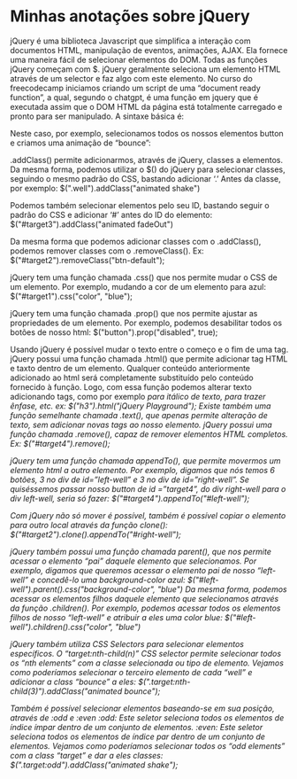 # Minhas anotações sobre jQuery

jQuery é uma biblioteca Javascript que simplifica a interação com documentos HTML, manipulação de eventos, animações, AJAX. Ela fornece uma maneira fácil de selecionar elementos do DOM.
Todas as funções jQuery começam com $.
jQuery geralmente seleciona um elemento HTML através de um selector e faz algo com este elemento.
No curso do freecodecamp iniciamos criando um script de uma “document ready function”, a qual, segundo o chatgpt, é uma função em jquery que é executada assim que o DOM HTML da página está totalmente carregado e pronto para ser manipulado. A sintaxe básica é:
  <script>
    $(document).ready(function() {
      // Seu código jQuery aqui
    });
  </script>

Neste caso, por exemplo, selecionamos todos os nossos elementos button e criamos uma animação de “bounce”:
<script>
  $(document).ready(function() {
$("button").addClass("animated bounce");
  });
</script>


.addClass() permite adicionarmos, através de jQuery, classes a elementos.
Da mesma forma, podemos utilizar o $() do jQuery para selecionar classes, seguindo o mesmo padrão do CSS, bastando adicionar ‘.’ Antes da classe, por exemplo:
$(".well").addClass("animated shake")

Podemos também selecionar elementos pelo seu ID, bastando seguir o padrão do CSS e adicionar ‘#’ antes do ID do elemento:
$("#target3").addClass("animated fadeOut")

Da mesma forma que podemos adicionar classes com o .addClass(), podemos remover classes com o .removeClass(). Ex:
$("#target2").removeClass("btn-default");

jQuery tem uma função chamada .css() que nos permite mudar o CSS de um elemento.
Por exemplo, mudando a cor de um elemento para azul:
$("#target1").css("color", "blue");

jQuery tem uma função chamada .prop() que nos permite ajustar as propriedades de um elemento.
Por exemplo, podemos desabilitar todos os botões de nosso html:
$("button").prop("disabled", true);

Usando jQuery é possível mudar o texto entre o começo e o fim de uma tag. jQuery possui uma função chamada .html() que permite adicionar tag HTML e taxto dentro de um elemento. Qualquer conteúdo anteriormente adicionado ao html será completamente substituído pelo conteúdo fornecido à função.
Logo, com essa função podemos alterar texto adicionando tags, como por exemplo <i> para itálico de texto, <em> para trazer ênfase, etc. ex:
$("h3").html("<em>jQuery Playground</em>");
Existe também uma função semelhante chamada .text(), que apenas permite alteração de texto, sem adicionar novas tags ao nosso elemento.
jQuery possui uma função chamada .remove(), capaz de remover elementos HTML completos. Ex: 
$("#target4").remove();

jQuery tem uma função chamada appendTo(), que permite movermos um elemento html a outro elemento. Por exemplo, digamos que nós temos 6 botões, 3 no div de id=”left-well” e 3 no div de id=”right-well”. Se quiséssemos passar nosso button de id =”target4”, do div right-well para o div left-well, seria só fazer:
$("#target4").appendTo("#left-well");

Com jQuery não só mover é possível, também é possível copiar o elemento para outro local através da função clone():
$("#target2").clone().appendTo("#right-well");

jQuery também possui uma função chamada parent(), que nos permite acessar o elemento “pai” daquele elemento que selecionamos.
Por exemplo, digamos que queremos acessar o elemento pai de nosso “left-well” e concedê-lo uma background-color azul:
$("#left-well").parent().css("background-color", "blue")
Da mesma forma, podemos acessar os elementos filhos daquele elemento que selecionamos através da função .children().
Por exemplo, podemos acessar todos os elementos filhos de nosso “left-well” e atribuir a eles uma color blue:
$("#left-well").children().css("color", "blue")

jQuery também utiliza CSS Selectors para selecionar elementos específicos. O “target:nth-child(n)” CSS selector permite selecionar todos os “nth elements” com a classe selecionada ou tipo de elemento. Vejamos como poderíamos selecionar o terceiro elemento de cada “well” e adicionar a class “bounce” a eles:
$(".target:nth-child(3)").addClass("animated bounce");

Também é possível selecionar elementos baseando-se em sua posição, através de :odd e :even
:odd: Este seletor seleciona todos os elementos de índice ímpar dentro de um conjunto de elementos.
:even: Este seletor seleciona todos os elementos de índice par dentro de um conjunto de elementos.
Vejamos como poderíamos selecionar todos os “odd elements” com a class “target” e dar a eles classes:
$(".target:odd").addClass("animated shake");



